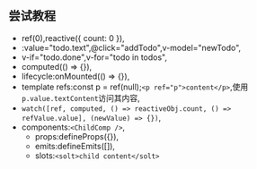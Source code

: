 ## 尝试教程

- ref(0),reactive({ count: 0 }),
- :value="todo.text",@click="addTodo",v-model="newTodo",
- v-if="todo.done",v-for="todo in todos",
- computed(() => {}),
- lifecycle:onMounted(() => {}),
- template refs:const p = ref(null);`<p ref="p">content</p>`,使用`p.value.textContent`访问其内容,
- `watch([ref, computed, () => reactiveObj.count, () => refValue.value], (newValue) => {})`,
- components:`<ChildComp />`,
  - props:defineProps({}),
  - emits:defineEmits([]),
  - slots:`<solt>child content</solt>`
